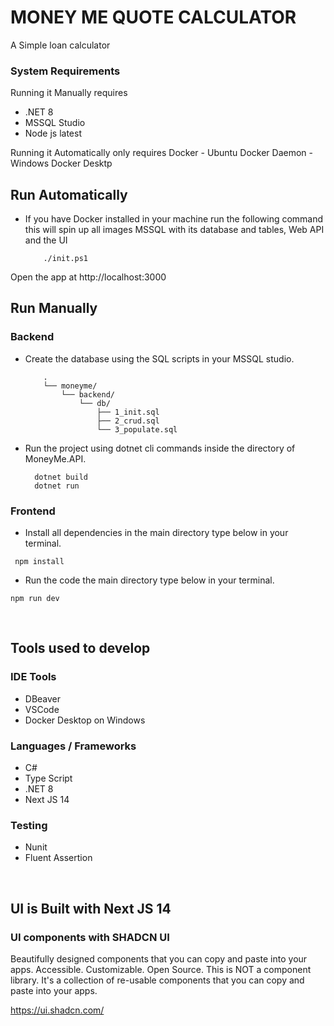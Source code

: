 
# MONEY ME QUOTE CALCULATOR


A Simple loan calculator

### System Requirements

Running it Manually requires
 - .NET 8
 - MSSQL Studio
 - Node js latest

Running it Automatically only requires Docker
    - Ubuntu Docker Daemon
    - Windows Docker Desktp


## Run Automatically

 -  If you have Docker installed in your machine run the following command this will spin up all images MSSQL with its database and tables, Web API and the UI

    ```shell
        ./init.ps1
    ```

   Open the app at http://localhost:3000

## Run Manually

### Backend 

- Create the database using the SQL scripts in your MSSQL studio.
    ```
        .
        └── moneyme/
            └── backend/
                └── db/
                    ├── 1_init.sql
                    ├── 2_crud.sql
                    └── 3_populate.sql
    ```

- Run the project using dotnet cli commands inside the directory of MoneyMe.API.

  ```shell
    dotnet build
    dotnet run
  ```

### Frontend

- Install all dependencies in the main directory type below in your terminal.

```shell
 npm install
```
- Run the code the main directory type below in your terminal.

```shell
npm run dev
```



<br/>

## Tools used to develop

### IDE Tools
- DBeaver
- VSCode
- Docker Desktop on Windows

### Languages / Frameworks
- C#
- Type Script
- .NET 8
- Next JS 14

### Testing
- Nunit
- Fluent Assertion



<br/>

## UI is Built with Next JS 14


### UI components with SHADCN UI

Beautifully designed components that you can copy and paste into your apps. Accessible. Customizable. Open Source.
This is NOT a component library. It's a collection of re-usable components that you can copy and paste into your apps.

https://ui.shadcn.com/

